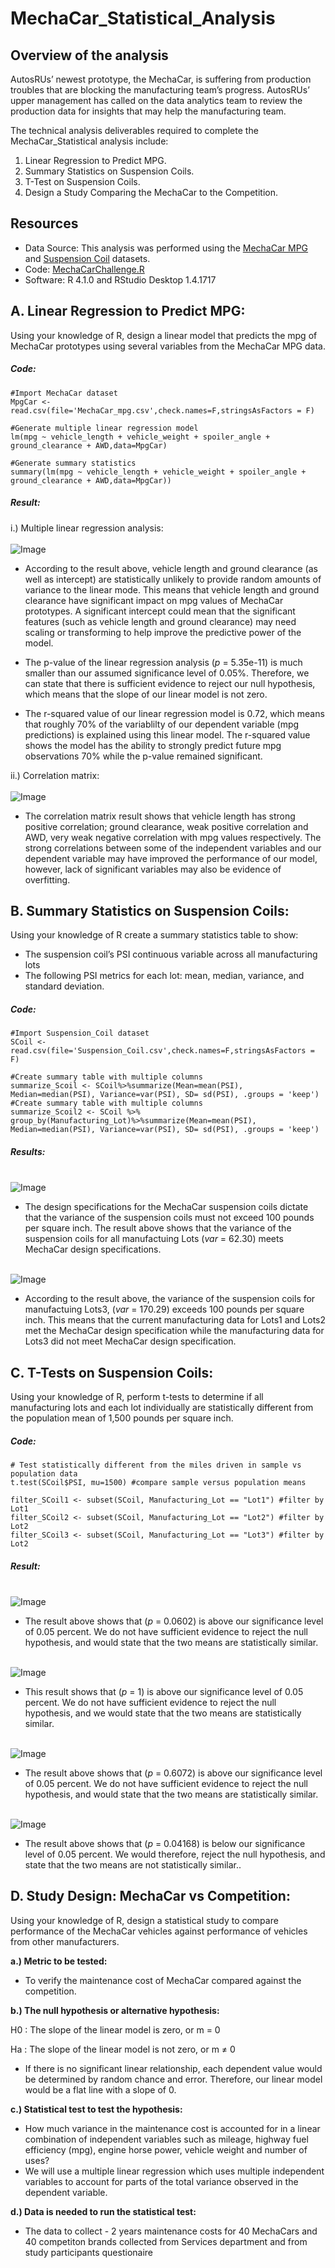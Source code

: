 # MechaCar_Statistical_Analysis

## Overview of the analysis
AutosRUs’ newest prototype, the MechaCar, is suffering from production troubles that are blocking the manufacturing team’s progress. AutosRUs’ upper management has called on the data analytics team to review the production data for insights that may help the manufacturing team.<br />

The technical analysis deliverables required to complete the MechaCar_Statistical analysis include: <br />

1. Linear Regression to Predict MPG.
2. Summary Statistics on Suspension Coils.
3. T-Test on Suspension Coils.
4. Design a Study Comparing the MechaCar to the Competition.

## Resources
- Data Source: This analysis was performed using the  [MechaCar MPG](https://github.com/aobasuyi/MechaCar_Statistical_Analysis/blob/main/Analysis/MechaCar_mpg.csv) and [Suspension Coil](https://github.com/aobasuyi/MechaCar_Statistical_Analysis/blob/main/Analysis/Suspension_Coil.csv) datasets.
-  Code: [MechaCarChallenge.R](https://github.com/aobasuyi/MechaCar_Statistical_Analysis/blob/main/Analysis/MechaCarChallenge.R) 
- Software: R 4.1.0 and RStudio Desktop 1.4.1717

## A. Linear Regression to Predict MPG:
Using your knowledge of R, design a linear model that predicts the mpg of MechaCar prototypes using several variables from the MechaCar MPG data. <br />
##### Code:
```
#Import MechaCar dataset
MpgCar <- read.csv(file='MechaCar_mpg.csv',check.names=F,stringsAsFactors = F)

#Generate multiple linear regression model
lm(mpg ~ vehicle_length + vehicle_weight + spoiler_angle + ground_clearance + AWD,data=MpgCar) 

#Generate summary statistics
summary(lm(mpg ~ vehicle_length + vehicle_weight + spoiler_angle + ground_clearance + AWD,data=MpgCar))

```
##### Result:
i.) Multiple linear regression analysis:<br />
<br /> ![Image](Images/MechaCar_lm_summary.png) <br />

- According to the result above, vehicle length and ground clearance (as well as intercept) are statistically unlikely to provide random amounts of variance to the linear mode. This means that vehicle length and ground clearance have significant impact on mpg values of MechaCar prototypes. A significant intercept could mean that the significant features (such as vehicle length and ground clearance) may need scaling or transforming to help improve the predictive power of the model.

- The p-value of the linear regression analysis (*p* = 5.35e-11) is much smaller than our assumed significance level of 0.05%. Therefore, we can state that there is sufficient evidence to reject our null hypothesis, which means that the slope of our linear model is not zero.

 - The r-squared value of our linear regression model is 0.72, which means that roughly 70% of the variablilty of our dependent variable (mpg predictions) is explained using this linear model. The r-squared value shows the model has the ability to strongly predict future mpg observations 70% while the p-value remained significant.

ii.) Correlation matrix:<br />
<br /> ![Image](Images/MechaCar_Correlation.png) <br />

 - The correlation matrix result shows that vehicle length has strong positive correlation; ground clearance, weak positive correlation and AWD, very weak negative correlation with mpg values respectively. The strong correlations between some of the independent variables and our dependent variable may have improved the performance of our model, however, lack of significant variables may also be evidence of overfitting.
 
 ## B. Summary Statistics on Suspension Coils:
Using your knowledge of R create a summary statistics table to show:
- The suspension coil’s PSI continuous variable across all manufacturing lots
- The following PSI metrics for each lot: mean, median, variance, and standard deviation.
##### Code:
```
#Import Suspension_Coil dataset
SCoil <- read.csv(file='Suspension_Coil.csv',check.names=F,stringsAsFactors = F)

#Create summary table with multiple columns
summarize_Scoil <- SCoil%>%summarize(Mean=mean(PSI), Median=median(PSI), Variance=var(PSI), SD= sd(PSI), .groups = 'keep') 
#Create summary table with multiple columns
summarize_Scoil2 <- SCoil %>% group_by(Manufacturing_Lot)%>%summarize(Mean=mean(PSI), Median=median(PSI), Variance=var(PSI), SD= sd(PSI), .groups = 'keep') 

```
##### Results:
<br /> ![Image](Images/Summarize_SCoil.png) <br />
- The design specifications for the MechaCar suspension coils dictate that the variance of the suspension coils must not exceed 100 pounds per square inch. The result above shows that the variance of the suspension coils for all manufactuing Lots (*var* = 62.30) meets MechaCar design specifications. 

<br /> ![Image](Images/SummarizeSCoil2.png) <br />
- According to the result above, the variance of the suspension coils for manufactuing Lots3, (*var* = 170.29) exceeds 100 pounds per square inch. This means that the current manufacturing data for Lots1 and Lots2 met the MechaCar design specification while the manufacturing data for Lots3 did not meet MechaCar design specification.

## C. T-Tests on Suspension Coils: 
Using your knowledge of R, perform t-tests to determine if all manufacturing lots and each lot individually are statistically different from the population mean of 1,500 pounds per square inch.
##### Code:

```
# Test statistically different from the miles driven in sample vs population data
t.test(SCoil$PSI, mu=1500) #compare sample versus population means

filter_SCoil1 <- subset(SCoil, Manufacturing_Lot == "Lot1") #filter by Lot1
filter_SCoil2 <- subset(SCoil, Manufacturing_Lot == "Lot2") #filter by Lot2
filter_SCoil3 <- subset(SCoil, Manufacturing_Lot == "Lot3") #filter by Lot2

```
##### Result:
<br /> ![Image](Images/T_test_all%20manufacturing%20lots.png) <br />

- The result above shows that (*p* = 0.0602) is above our significance level of 0.05 percent. We do not have sufficient evidence to reject the null hypothesis, and would state that the two means are statistically similar.

<br /> ![Image](Images/T_test_manufacturing%20lot1.png) <br />

- This result shows that (*p* = 1) is above our significance level of 0.05 percent. We do not have sufficient evidence to reject the null hypothesis, and we would state that the two means are statistically similar.

<br /> ![Image](Images/T_test_manufacturing%20lot2.png) <br />

- The result above shows that (*p* = 0.6072) is above our significance level of 0.05 percent. We do not have sufficient evidence to reject the null hypothesis, and would state that the two means are statistically similar.

<br /> ![Image](Images/T_test_manufacturing%20lot3.png) <br />

- The result above shows that (*p* = 0.04168) is below our significance level of 0.05 percent. We would therefore, reject the null hypothesis, and state that the two means are  not statistically similar..


## D. Study Design: MechaCar vs Competition:
Using your knowledge of R, design a statistical study to compare performance of the MechaCar vehicles against performance of vehicles from other manufacturers.<br />

**a.) Metric to be tested:**<br />
- To verify the maintenance cost of MechaCar compared against the competition.

**b.) The null hypothesis or alternative hypothesis:**<br />

H0 : The slope of the linear model is zero, or m = 0

Ha : The slope of the linear model is not zero, or m ≠ 0

- If there is no significant linear relationship, each dependent value would be determined by random chance and error. Therefore, our linear model would be a flat line with a slope of 0.

**c.) Statistical test to test the hypothesis:**<br />
- How much variance in the maintenance cost is accounted for in a linear combination of independent variables such as mileage, highway fuel efficiency (mpg), engine horse power, vehicle weight and number of uses?
- We will use a multiple linear regression which uses multiple independent variables to account for parts of the total variance observed in the dependent variable.

**d.) Data is needed to run the statistical test:**<br />
- The data to collect - 2 years maintenance costs for 40 MechaCars and 40 competiton brands collected from Services department and from study participants questionaire
